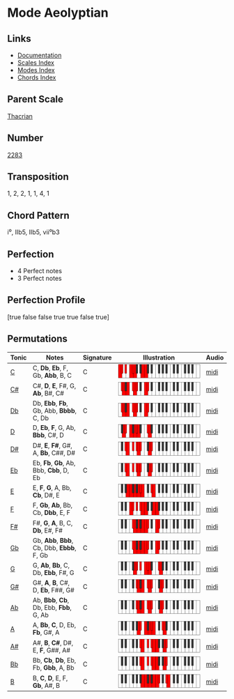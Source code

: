 # Mode Aeolyptian

## Links

- [Documentation](README.md)
- [Scales Index](Scales.md)
- [Modes Index](Modes.md)
- [Chords Index](Chords.md)

## Parent Scale

[Thacrian](ScaleThacrian.md)

## Number

[2283](https://ianring.com/musictheory/scales/2283)

## Transposition

1, 2, 2, 1, 1, 4, 1

## Chord Pattern

i⁰, IIb5, IIb5, vii⁰b3

## Perfection

- 4 Perfect notes
- 3 Perfect notes

## Perfection Profile

[true false false true true false true]

## Permutations

| Tonic | Notes | Signature | Illustration | Audio |
|-------|-------|-----------|--------------|-------|
| [C](ModeCNaturalAeolyptian.md) | C, **Db**, **Eb**, F, Gb, **Abb**, B, C | C | ![CNaturalAeolyptian](ModeCNaturalAeolyptian.png) | [midi](https://github.com/edipermadi/music/blob/main/docs/ModeCNaturalAeolyptian.mid?raw=true) |
| [C#](ModeCSharpAeolyptian.md) | C#, **D**, **E**, F#, G, **Ab**, B#, C# | C | ![CSharpAeolyptian](ModeCSharpAeolyptian.png) | [midi](https://github.com/edipermadi/music/blob/main/docs/ModeCSharpAeolyptian.mid?raw=true) |
| [Db](ModeDFlatAeolyptian.md) | Db, **Ebb**, **Fb**, Gb, Abb, **Bbbb**, C, Db | C | ![DFlatAeolyptian](ModeDFlatAeolyptian.png) | [midi](https://github.com/edipermadi/music/blob/main/docs/ModeDFlatAeolyptian.mid?raw=true) |
| [D](ModeDNaturalAeolyptian.md) | D, **Eb**, **F**, G, Ab, **Bbb**, C#, D | C | ![DNaturalAeolyptian](ModeDNaturalAeolyptian.png) | [midi](https://github.com/edipermadi/music/blob/main/docs/ModeDNaturalAeolyptian.mid?raw=true) |
| [D#](ModeDSharpAeolyptian.md) | D#, **E**, **F#**, G#, A, **Bb**, C##, D# | C | ![DSharpAeolyptian](ModeDSharpAeolyptian.png) | [midi](https://github.com/edipermadi/music/blob/main/docs/ModeDSharpAeolyptian.mid?raw=true) |
| [Eb](ModeEFlatAeolyptian.md) | Eb, **Fb**, **Gb**, Ab, Bbb, **Cbb**, D, Eb | C | ![EFlatAeolyptian](ModeEFlatAeolyptian.png) | [midi](https://github.com/edipermadi/music/blob/main/docs/ModeEFlatAeolyptian.mid?raw=true) |
| [E](ModeENaturalAeolyptian.md) | E, **F**, **G**, A, Bb, **Cb**, D#, E | C | ![ENaturalAeolyptian](ModeENaturalAeolyptian.png) | [midi](https://github.com/edipermadi/music/blob/main/docs/ModeENaturalAeolyptian.mid?raw=true) |
| [F](ModeFNaturalAeolyptian.md) | F, **Gb**, **Ab**, Bb, Cb, **Dbb**, E, F | C | ![FNaturalAeolyptian](ModeFNaturalAeolyptian.png) | [midi](https://github.com/edipermadi/music/blob/main/docs/ModeFNaturalAeolyptian.mid?raw=true) |
| [F#](ModeFSharpAeolyptian.md) | F#, **G**, **A**, B, C, **Db**, E#, F# | C | ![FSharpAeolyptian](ModeFSharpAeolyptian.png) | [midi](https://github.com/edipermadi/music/blob/main/docs/ModeFSharpAeolyptian.mid?raw=true) |
| [Gb](ModeGFlatAeolyptian.md) | Gb, **Abb**, **Bbb**, Cb, Dbb, **Ebbb**, F, Gb | C | ![GFlatAeolyptian](ModeGFlatAeolyptian.png) | [midi](https://github.com/edipermadi/music/blob/main/docs/ModeGFlatAeolyptian.mid?raw=true) |
| [G](ModeGNaturalAeolyptian.md) | G, **Ab**, **Bb**, C, Db, **Ebb**, F#, G | C | ![GNaturalAeolyptian](ModeGNaturalAeolyptian.png) | [midi](https://github.com/edipermadi/music/blob/main/docs/ModeGNaturalAeolyptian.mid?raw=true) |
| [G#](ModeGSharpAeolyptian.md) | G#, **A**, **B**, C#, D, **Eb**, F##, G# | C | ![GSharpAeolyptian](ModeGSharpAeolyptian.png) | [midi](https://github.com/edipermadi/music/blob/main/docs/ModeGSharpAeolyptian.mid?raw=true) |
| [Ab](ModeAFlatAeolyptian.md) | Ab, **Bbb**, **Cb**, Db, Ebb, **Fbb**, G, Ab | C | ![AFlatAeolyptian](ModeAFlatAeolyptian.png) | [midi](https://github.com/edipermadi/music/blob/main/docs/ModeAFlatAeolyptian.mid?raw=true) |
| [A](ModeANaturalAeolyptian.md) | A, **Bb**, **C**, D, Eb, **Fb**, G#, A | C | ![ANaturalAeolyptian](ModeANaturalAeolyptian.png) | [midi](https://github.com/edipermadi/music/blob/main/docs/ModeANaturalAeolyptian.mid?raw=true) |
| [A#](ModeASharpAeolyptian.md) | A#, **B**, **C#**, D#, E, **F**, G##, A# | C | ![ASharpAeolyptian](ModeASharpAeolyptian.png) | [midi](https://github.com/edipermadi/music/blob/main/docs/ModeASharpAeolyptian.mid?raw=true) |
| [Bb](ModeBFlatAeolyptian.md) | Bb, **Cb**, **Db**, Eb, Fb, **Gbb**, A, Bb | C | ![BFlatAeolyptian](ModeBFlatAeolyptian.png) | [midi](https://github.com/edipermadi/music/blob/main/docs/ModeBFlatAeolyptian.mid?raw=true) |
| [B](ModeBNaturalAeolyptian.md) | B, **C**, **D**, E, F, **Gb**, A#, B | C | ![BNaturalAeolyptian](ModeBNaturalAeolyptian.png) | [midi](https://github.com/edipermadi/music/blob/main/docs/ModeBNaturalAeolyptian.mid?raw=true) |
